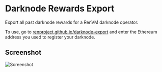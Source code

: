 # Darknode Rewards Export

Export all past darknode rewards for a RenVM darknode operator.

To use, go to [renproject.github.io/darknode-export](https://renproject.github.io/darknode-export) and enter the Ethereum address you used to register your darknode.

## Screenshot

![Screenshot](https://user-images.githubusercontent.com/2221955/139747340-abd1e715-1038-4994-a908-1b01ead8f1dd.png)

